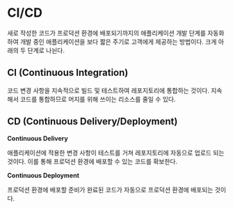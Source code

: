 # CI/CD

새로 작성한 코드가 프로덕션 환경에 배포되기까지의 애플리케이션 개발 단계를 자동화하여 개발 중인 애플리케이션을 보다 짧은 주기로 고객에게 제공하는 방법이다. 크게 아래의 두 단계로 나뉜다.

## CI (Continuous Integration)

코드 변경 사항을 지속적으로 빌드 및 테스트하여 레포지토리에 통합하는 것이다. 지속해서 코드를 통합하므로 머지를 위해 쓰이는 리소스를 줄일 수 있다.

## CD (Continuous Delivery/Deployment)

**Continuous Delivery**

애플리케이션에 적용한 변경 사항이 테스트를 거쳐 레포지토리에 자동으로 업로드 되는 것이다. 이를 통해 프로덕션 환경에 배포할 수 있는 코드를 확보한다.

**Continuous Deployment**

프로덕션 환경에 배포할 준비가 완료된 코드가 자동으로 프로덕션 환경에 배포되는 것이다.
